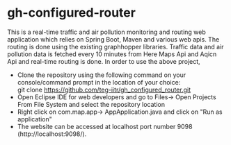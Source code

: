 # gh-configured-router
This is a real-time traffic and air pollution monitoring and routing web application which relies on Spring Boot, Maven and various web apis. 
The routing is done using the existing graphhopper libraries. Traffic data and air pollution data is fetched every 10 minutes from Here Maps Api and Aqicn Api and real-time routing is done. 
In order to use the above project,
* Clone the repository using the following command on your console/command prompt in the location of your choice: <br>git clone https://github.com/teg-iitr/gh_configured_router.git 
* Open Eclipse IDE for web developers and go to Files-> Open Projects From File System and select the repository location
* Right click on com.map.app-> AppApplication.java and click on "Run as application"
* The website can be accessed at localhost port number 9098 (http://localhost:9098/). 
